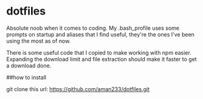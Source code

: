 # dotfiles
Absolute noob when it comes to coding. My .bash_profile uses some prompts on startup and aliases that I find useful, they're the ones I've been using the most as of now.

There is some useful code that I copied to make working with npm easier. Expanding the download limit and file extraction should make it faster to get a download done.


##how to install

git clone this url: https://github.com/aman233/dotfiles.git


